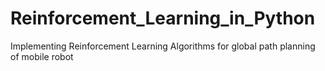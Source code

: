 # Reinforcement_Learning_in_Python
Implementing Reinforcement Learning Algorithms for global path planning of mobile robot
